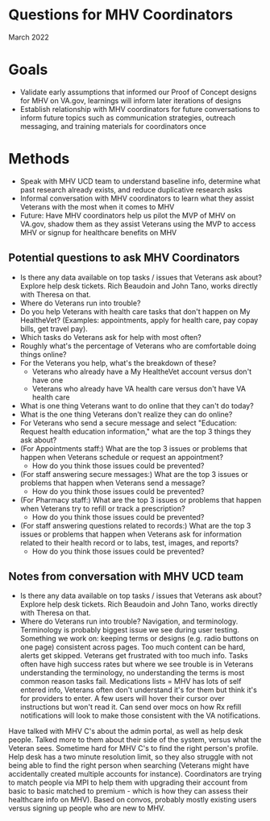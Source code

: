 # Questions for MHV Coordinators
March 2022

# Goals
- Validate early assumptions that informed our Proof of Concept designs for MHV on VA.gov, learnings will inform later iterations of designs
- Establish relationship with MHV coordinators for future conversations to inform future topics such as communication strategies, outreach messaging, and training materials for coordinators once  

# Methods
- Speak with MHV UCD team to understand baseline info, determine what past research already exists, and reduce duplicative research asks
- Informal conversation with MHV coordinators to learn what they assist Veterans with the most when it comes to MHV
- Future: Have MHV coordinators help us pilot the MVP of MHV on VA.gov, shadow them as they assist Veterans using the MVP to access MHV or signup for healthcare benefits on MHV

## Potential questions to ask MHV Coordinators
- Is there any data available on top tasks / issues that Veterans ask about? 
    Explore help desk tickets. Rich Beaudoin and John Tano, works directly with Theresa on that. 
- Where do Veterans run into trouble?
- Do you help Veterans with health care tasks that don't happen on My HealtheVet? (Examples: appointments, apply for health care, pay copay bills, get travel pay).
- Which tasks do Veterans ask for help with most often?
- Roughly what's the percentage of Veterans who are comfortable doing things online?
- For the Veterans you help, what's the breakdown of these? 
  - Veterans who already have a My HealtheVet account versus don't have one
  - Veterans who already have VA health care versus don't have VA health care 
- What is one thing Veterans want to do online that they can't do today? 
- What is the one thing Veterans don't realize they can do online? 
- For Veterans who send a secure message and select "Education: Request health education information," what are the top 3 things they ask about?
- (For Appointments staff:) What are the top 3 issues or problems that happen when Veterans schedule or request an appointment? 
  - How do you think those issues could be prevented? 
- (For staff answering secure messages:) What are the top 3 issues or problems that happen when Veterans send a message? 
  - How do you think those issues could be prevented? 
- (For Pharmacy staff:) What are the top 3 issues or problems that happen when Veterans try to refill or track a prescription? 
  - How do you think those issues could be prevented? 
- (For staff answering questions related to records:) What are the top 3 issues or problems that happen when Veterans ask for information related to their health record or to labs, test, images, and reports? 
  - How do you think those issues could be prevented? 

## Notes from conversation with MHV UCD team
- Is there any data available on top tasks / issues that Veterans ask about? 
    Explore help desk tickets. Rich Beaudoin and John Tano, works directly with Theresa on that. 
- Where do Veterans run into trouble?
Navigation, and terminology. Terminology is probably biggest issue we see during user testing. Something we work on: keeping terms or designs (e.g. radio buttons on one page) consistent across pages. Too much content can be hard, alerts get skipped. Veterans get frustrated with too much info. Tasks often have high success rates but where we see trouble is in Veterans understanding the terminology, no understanding the terms is most common reason tasks fail. Medications lists = MHV has lots of self entered info, Veterans often don't understand it's for them but think it's for providers to enter. A few users will hover their cursor over instructions but won't read it. Can send over mocs on how Rx refill notifications will look to make those consistent with the VA notifications. 

Have talked with MHV C's about the admin portal, as well as help desk people. Talked more to them about their side of the system, versus what the Veteran sees. Sometime hard for MHV C's to find the right person's profile. Help desk has a two minute resolution limit, so they also struggle with not being able to find the right person when searching (Veterans might have accidentally created multiple accounts for instance). Coordinators are trying to match people via MPI to help them with upgrading their account from basic to basic matched to premium - which is how they can assess their healthcare info on MHV). Based on convos, probably mostly existing users versus signing up people who are new to MHV. 
